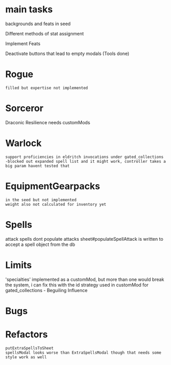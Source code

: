 
# main tasks

backgrounds and feats in seed

Different methods of stat assignment

Implement Feats

Deactivate buttons that lead to empty modals (Tools done)


# Rogue
    filled but expertise not implemented
# Sorceror
  Draconic Resilience needs customMods
# Warlock
    support proficiencies in eldritch invocations under gated_collections
    -blocked out expanded spell list and it might work, controller takes a big param havent tested that

# EquipmentGearpacks
    in the seed but not implemented
    weight also not calculated for inventory yet

# Spells
   attack spells dont populate attacks
    sheet#populateSpellAttack is written to accept a spell object from the db

# Limits
  'specialties' implemented as a customMod, but more than one would break the system, 
    i can fix this with the id strategy used in customMod for gated_collections - Beguiling Influence

# Bugs

# Refactors 

    putExtraSpellsToSheet
    spellsModal looks worse than ExtraSpellsModal though that needs some style work as well